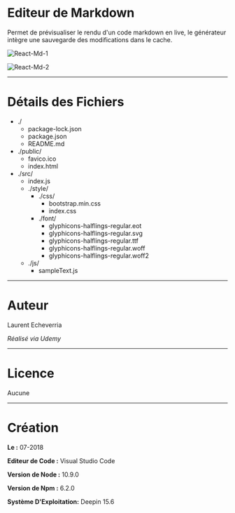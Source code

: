 # Editeur de Markdown

Permet de prévisualiser le rendu d'un code markdown en live, le générateur intègre une sauvegarde des modifications dans le cache. 

![React-Md-1](https://preview.ibb.co/dqRObo/Deepin_Capture_cran_20180714165240.png)

![React-Md-2](https://preview.ibb.co/kSeuwy/Deepin_Capture_cran_20180720213937.png)

---

# Détails des Fichiers

* ./
    * package-lock.json
    * package.json
    * README.md
* ./public/
    * favico.ico
    * index.html
* ./src/
    * index.js
    * ./style/
        * ./css/
            * bootstrap.min.css
            * index.css
        * ./font/
            * glyphicons-halflings-regular.eot
            * glyphicons-halflings-regular.svg
            * glyphicons-halflings-regular.ttf
            * glyphicons-halflings-regular.woff
            * glyphicons-halflings-regular.woff2
    * ./js/
        * sampleText.js

---

# Auteur

Laurent Echeverria

_Réalisé via Udemy_

---

# Licence

Aucune

---

# Création

**Le :** 07-2018

**Editeur de Code :** Visual Studio Code

**Version de Node :** 10.9.0

**Version de Npm :** 6.2.0

**Système D'Exploitation:** Deepin 15.6
